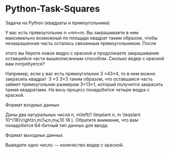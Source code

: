 # Python-Task-Squares
Задача на Python (квадраты и прямоугольники)

У вас есть прямоугольник ﻿n ×mn×m﻿. Вы закрашиваете в нем максимально возможный по площади квадрат таким образом, чтобы незакрашенная часть осталась связанным прямоугольником. После

этого вы берете новое ведро с краской и продолжаете закрашивание оставшейся части вышеописанным способом. Сколько ведер с краской вам потребуется?

Например, если у вас есть прямоугольник ﻿3 ×43×4﻿, то в нем можно закрасить квадрат ﻿ 3 ×3 3×3﻿ таким образом, что оставшаяся часть займет прямоугольник размером ﻿3×13×1﻿, который получится закрасить тремя квадратами. На весь процесс понадобится четыре ведра с краской.

Формат входных данных

Даны два натуральных числа ﻿n, m\left(1 \leqslant n, m \leqslant 10^{18}\right)n,m(1⩽n,m⩽10 
18
 )﻿. Обратите внимание, что вам понадобится 64-битный тип данных для ввода.

Формат выходных данных

Выведите одно число ﻿-−﻿ количество ведер с краской.
